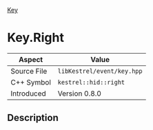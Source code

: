 [Key](index.md)
# Key.Right
| Aspect | Value |
| --- | --- |
| Source File | `libKestrel/event/key.hpp` |
| C++ Symbol | `kestrel::hid::right` |
| Introduced | Version 0.8.0 |
## Description
